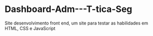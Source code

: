# Dashboard-Adm---T-tica-Seg
Site desenvolvimento front end, um site para testar as habilidades em HTML, CSS e JavaScript
